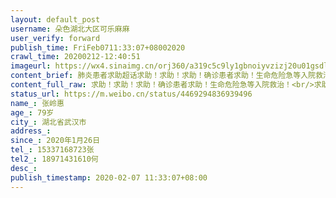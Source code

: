 ```yaml
---
layout: default_post
username: 朵色湖北大区可乐麻麻
user_verify: forward
publish_time: FriFeb0711:33:07+08002020
crawl_time: 20200212-12:40:51
imageurl: https://wx4.sinaimg.cn/orj360/a319c5c9ly1gbnoiyvzizj20u01gsdlo.jpg,https://wx3.sinaimg.cn/orj360/a319c5c9ly1gbnoiylbh5j20u0146k0h.jpg
content_brief: 肺炎患者求助超话求助！求助！求助！确诊患者求助！生命危险急等入院救治！求助人信息：已做核算检测为阳性。【姓名】张岭惠【年龄】79岁【所在城市】湖北省武汉市【家庭住址，社区】湖北省武汉市洪山区关山大道曙光星城C区【患病时间】2020年1月26日【联系方式】15337168723张【其他紧急 ...全文
content_full_raw: 求助！求助！求助！确诊患者求助！生命危险急等入院救治！<br/>求助人信息：已做核算检测为阳性。<br/>【姓名】张岭惠<br/>【年龄】79岁<br/>【所在城市】湖北省武汉市<br/>【家庭住址，社区】湖北省武汉市洪山区关山大道曙光星城C区<br/>【患病时间】2020年1月26日<br/>【联系方式】15337168723张<br/>【其他紧急联系人】18971431610何<br/>【患者病情描述】大年初二开始有点咳嗽，初五开始发烧，初六去社区医院检查拍了片子，抽了血，医生说不用打针，就开了药回家吃，吃了3.4天不见好转，咳嗽加剧，又来到社区医院，又拍了一次片子(因为当时社区医院没有CT做不了)医生当日就开了做核酸检测的转诊单，当日来到光谷同济做了核酸检测，并做了CT结果诊断双肺病毒感染，2月5日接到疾控部门通知，已确诊，让我们尽快联系社区入院，说是很危险了，我们立刻联系社区，上报，同时这几天病情急剧加重，打了4天吊针，仍然高烧39.3度，咳嗽不断，呼吸困难，人无力，站也站不住了，浑身疼，特别是胃部难受，恶心想吐，因有心脏病，胃也不好，现在心慌难受，浑身发抖，吃不下东西，几天都只吃了几口稀饭，伴有轻微腹泻。<br/>当时疾控中心的说是年纪大了属于重症要赶紧住院，不然有生命危险，而且病情一天天加重，跟社区联系了很多次说没床位，就是只能回家等，但是这样不光患者有生命危险，整个楼栋的人都有被传染的危险，现在家里只有我妹妹一人照顾，我们也怕她感染了怎么办，我们家人都非常着急，恳请救助。十万火急。救救我母亲和妹妹把。谢谢！<br/>今天2月7日已经是确诊的第三天了，可是还是没有被收治入院，病情一天比一天加重了。起不来床。我们现在唯一能做的就是带着患者每天去医院打针，然后回家。<br/>可是这样在小区内活动对其他人都是威胁，怎么办，现在不光是我妹妹有被传染的可能，小区其他人也有被传染的风险。请求帮助。尽快入院，不能把确诊患者就这样扔在外面到处跑医院呀！<br/>一个近80岁的人了她还能等吗？她等得起吗？谁能帮帮我们，告诉我们该怎么办。请那位朋友亲人有什么办法请告知，跪谢！！！！<br/>2月5日打完针回家小区保安居然不让进小区，不回家难道要住马路上吗？求了半天才放行。<adata-url="http://t.cn/RZliukl"href="http://weibo.com/p/100101B2094655D56EA6F9409A"data-hide=""><spanclass='url-icon'><imgstyle='width:1rem;height:1rem'src='https://h5.sinaimg.cn/upload/2015/09/25/3/timeline_card_small_location_default.png'></span><spanclass="surl-text">武汉·庙山</span></a>
status_url: https://m.weibo.cn/status/4469294836939496
name_: 张岭惠
age_: 79岁
city_: 湖北省武汉市
address_: 
since_: 2020年1月26日
tel_: 15337168723张
tel2_: 18971431610何
desc_: 
publish_timestamp: 2020-02-07 11:33:07+08:00
---
```

